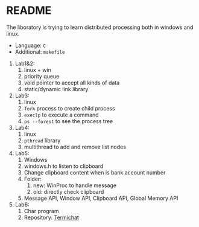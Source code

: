 # README

The liboratory is trying to learn distributed processing both in windows and linux.

* Language: `C`
* Additional: `makefile`

1. Lab1&2: 
   1. linux + win
   2. priority queue 
   3. void pointer to accept all kinds of data
   4. static/dynamic link library
2. Lab3:
   1. linux
   2. `fork` process to create child process
   3. `execlp` to execute a command
   4. `ps --forest` to see the process tree
3. Lab4:
   1. linux
   2. `pthread` library
   3. multithread to add and remove list nodes
4. Lab5:
   1. Windows
   2. windows.h to listen to clipboard
   3. Change clipboard content when is bank account number
   4. Folder:
      1. new: WinProc to handle message
      2. old: directly check clipboard
   5. Message API, Window API, Clipboard API, Global Memory API
5. Lab6:
   1. Char program
   2. Repository: [Termichat](https://github.com/DuGuYifei/Termichat)
